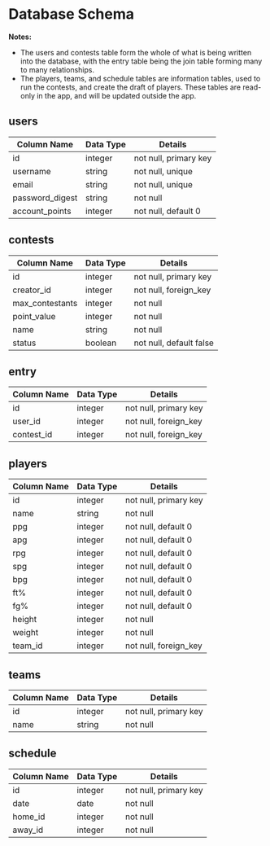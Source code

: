 # Database Schema

**Notes:**
- The users and contests table form the whole of what is being written into the database, with the entry table being the join table forming many to many relationships.
- The players, teams, and schedule tables are information tables, used to run the contests, and create the draft of players. These tables are read-only in the app, and will be updated outside the app.

## users

Column Name|Data Type|Details
-|-|-
id|integer|not null, primary key
username|string|not null, unique
email|string|not null, unique
password_digest|string|not null
account_points|integer|not null, default 0

## contests

Column Name|Data Type|Details
-|-|-
id|integer|not null, primary key
creator_id|integer|not null, foreign_key
max_contestants|integer|not null
point_value|integer|not null
name|string|not null
status|boolean|not null, default false

## entry
Column Name|Data Type|Details
-|-|-
id|integer|not null, primary key
user_id|integer|not null, foreign_key
contest_id|integer|not null, foreign_key


## players
Column Name|Data Type|Details
-|-|-
id|integer|not null, primary key
name|string|not null
ppg|integer|not null, default 0
apg|integer|not null, default 0
rpg|integer|not null, default 0
spg|integer|not null, default 0
bpg|integer|not null, default 0
ft%|integer|not null, default 0
fg%|integer|not null, default 0
height|integer|not null
weight|integer|not null
team_id|integer|not null, foreign_key

## teams

Column Name|Data Type|Details
-|-|-
id|integer|not null, primary key
name|string|not null

## schedule

Column Name|Data Type|Details
-|-|-
id|integer|not null, primary key
date|date|not null
home_id|integer|not null
away_id|integer|not null
